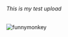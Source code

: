 ###### This is my test upload

![funnymonkey](https://i.ytimg.com/vi/4rv0G6p2jZ4/hqdefault.jpg "monkey here")



